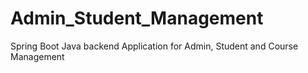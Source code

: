 # Admin_Student_Management
Spring Boot Java backend Application for Admin, Student and Course Management
